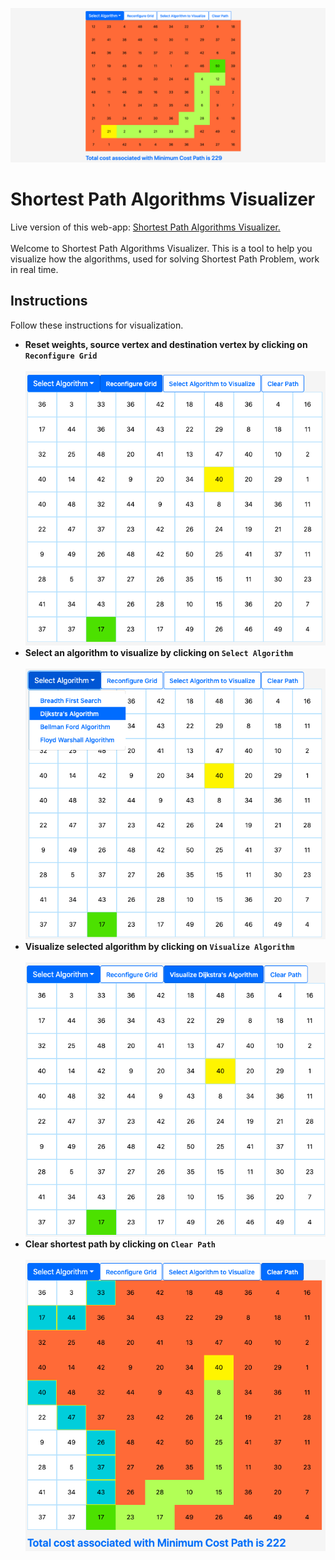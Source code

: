 ![Preview of Bellman-Ford Algorithm Visualization](https://github.com/Jigyansu-Nanda/Shortest-Path-Algorithms-Visualizer/blob/source-code/preview.png "preview of Bellman Ford Shortest Path")
# Shortest Path Algorithms Visualizer
Live version of this web-app: [Shortest Path Algorithms Visualizer.](https://jigyansu-nanda.github.io/Shortest-Path-Algorithms-Visualizer/) <br/><br/>
Welcome to Shortest Path Algorithms Visualizer. This is a tool to help you visualize how the algorithms, used for solving Shortest Path Problem, work in real time.

## Instructions
Follow these instructions for visualization.
  - **Reset weights, source vertex and destination vertex by clicking on `Reconfigure Grid`** <br/><br/>
  ![Reconfigure Grid](https://github.com/Jigyansu-Nanda/Shortest-Path-Algorithms-Visualizer/blob/source-code/reconfigure-grid.png)
  - **Select an algorithm to visualize by clicking on `Select Algorithm`** <br/><br/>
  ![Select Algorithm](https://github.com/Jigyansu-Nanda/Shortest-Path-Algorithms-Visualizer/blob/source-code/select-algorithm.png)
  - **Visualize selected algorithm by clicking on `Visualize Algorithm`** <br/><br/>
  ![Visualize Algorithm](https://github.com/Jigyansu-Nanda/Shortest-Path-Algorithms-Visualizer/blob/source-code/visualize.png)
  - **Clear shortest path by clicking on `Clear Path`** <br/><br/>
  ![Clear Path](https://github.com/Jigyansu-Nanda/Shortest-Path-Algorithms-Visualizer/blob/source-code/clear-path.png)
